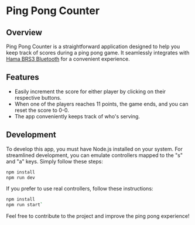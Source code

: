 # Ping Pong Counter

## Overview

Ping Pong Counter is a straightforward application designed to help you keep track of scores during a ping pong game. It seamlessly integrates with [Hama BRS3 Bluetooth](https://www.alza.cz/hama-brs3-bluetooth-d6190011.htm) for a convenient experience.

## Features

- Easily increment the score for either player by clicking on their respective buttons.
- When one of the players reaches 11 points, the game ends, and you can reset the score to 0-0.
- The app conveniently keeps track of who's serving.

## Development

To develop this app, you must have Node.js installed on your system. For streamlined development, you can emulate controllers mapped to the "s" and "a" keys. Simply follow these steps:

```bash
npm install
npm run dev
```

If you prefer to use real controllers, follow these instructions:

```bash
npm install
npm run start`
```

Feel free to contribute to the project and improve the ping pong experience!
